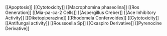 [[Apoptosis]]
[[Cytotoxicity]]
[[Macrophomina phaseolina]]
[[Ros Generation]]
[[Mia-pa-ca-2 Cells]]
[[Aspergillus Creber]]
[[Ace Inhibitory Activity]]
[[Diketopiperazine]]
[[Rhodomela Confervoides]]
[[Cytotoxicity]]
[[Antifungal activity]]
[[Roussoella Sp]]
[[Oxaspiro Derivative]]
[[Pyrenocine Derivative]]

